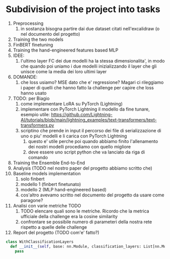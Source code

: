 # Subdivision of the project into tasks

1. Preprocessing
   1. in sostanza bisogna partire dai due dataset citati nell'excalidraw (o nel documento del progetto)
2. Training the two models
  1. FinBERT finetuning
  2. Training the hand-engineered features based MLP
  3. IDEE:
     1. l'ultimo layer FC dei due modelli ha la stessa dimensionalita', in modo che quando poi uniamo i due modelli inizializzando il layer che gli unisce come la media dei loro ultimi layer
  4. DOMANDE:
     1. che loss usiamo? MSE dato che e' regressione? Magari ci rileggiamo i paper di quelli che hanno fatto la challenge per capire che loss hanno usato
  5. TODO: per Biagio
     1. come implementare LoRA su PyTorch (Lightning)
     2. implementare con PyTorch Lightning il modello da fine tunare, esempio utile: https://github.com/Lightning-AI/tutorials/blob/main/lightning_examples/text-transformers/text-transformers.py
     3. scriptino che prende in input il percorso dei file di serializzazione di uno o piu' modelli e li carica con PyTorch Lightning
        1. questo e' utile perche poi quando abbiamo finito l'allenamento dei nostri modelli procediamo con quello migliore
        2. deve essere uno script python che va lanciato da riga di comando
3. Training the Ensemble End-to-End
4. Analysis (TODO nel nostro paper del progetto abbiamo scritto che)
  1. Baseline models implementation
     1. solo finbert
     2. modello 1 (finbert finetunato)
     3. modello 2 (MLP hand-engineered based)
     4. cos'altro avevamo scritto nel documento del progetto da usare come paragone?
  2. Analisi con varie metriche TODO
     1. TODO elencare quali sono le metriche. Ricordo che la metrica ufficiale della challenge era la cosine similarity
     2. confrontare se possibile numero di parameteri della nostra rete rispetto a quelle delle challenge
5. Report del progetto (TODO com'e' fatto?)

```python
class WithClassificationLayers
  def __init__(self, base: nn.Module, classification_layers: List[nn.Module])
    pass
```